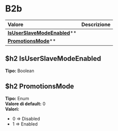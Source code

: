 # B2b

| Valore | Descrizione |
| :--- | :--- |
| [**IsUserSlaveModeEnabled**](b2b.md#isuserslavemodeenabled)\*\* |  |
| [**PromotionsMode**](b2b.md#promotionsmode)\*\* |  |

## $h2 IsUserSlaveModeEnabled

**Tipo:** Boolean

## $h2 PromotionsMode

**Tipo:** Enum  
**Valore di default:** 0  
**Valori:**

* 0 =&gt; Disabled
* 1 =&gt; Enabled

